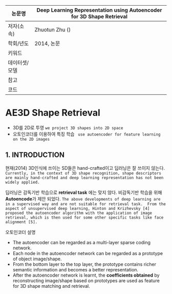 | 논문명 | Deep Learning Representation using Autoencoder for 3D Shape Retrieval |
| --- | --- |
| 저자(소속) | Zhuotun Zhu () |
| 학회/년도 | 2014, 논문 |
| 키워드 | |
| 데이터셋/모델 | |
| 참고 | |
| 코드 | |

# AE3D Shape Retrieval

- 3D를 2D로 투영 `we project 3D shapes into 2D space` 
- 오토인코더를 이용하여 특징 학습 ` use autoencoder for feature learning on the 2D images`

## 1. INTRODUCTION

현재(2014) 3D인식에 쓰이는 SD들은 hand-crafted이고 딥러닝은 잘 쓰이지 않는다. `Currently, in the context of 3D shape recognition, shape descriptors are mainly hand-crafted and deep learning representation has not been widely applied.`

딥러닝은 감독기반 학습으로 **retrieval task** 에는 맞지 않다. 비감독기반 학습을 위해 **Autoencode**가 제안 되었다. `The above developments of deep learning are in a supervised way and are not suitable for retrieval task.  From the aspect of unsupervised deep learning, Hinton and Krizhevsky [4] proposed the autoencoder algorithm with the application of image retrieval, which is then used for some other specific tasks like face alignment [5].`

오토인코더 설명 
-  The autoencoder can be regarded as a multi-layer sparse coding network. 
- Each node in the autoencoder network can be regarded as a prototype of object image/shape. 
- From the bottom layer to the top layer, the prototype contains richer semantic information and becomes a better representation. 
- After the autoencoder network is learnt, the **coefficients obtained** by reconstructing image/shape based on prototypes are used as feature for 3D shape matching and retrieval. 
<!--stackedit_data:
eyJoaXN0b3J5IjpbMTAwMTI1MTQ3Ml19
-->